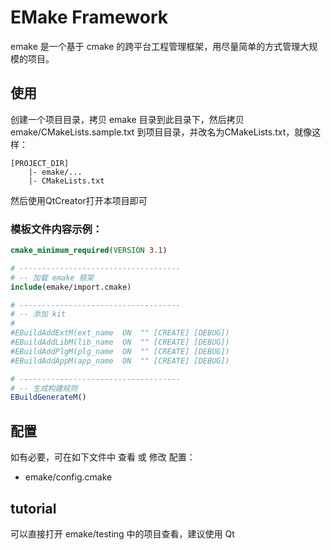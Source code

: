 EMake Framework
====

emake 是一个基于 cmake 的跨平台工程管理框架，用尽量简单的方式管理大规模的项目。

## 使用

创建一个项目目录，拷贝 emake 目录到此目录下，然后拷贝 emake/CMakeLists.sample.txt 到项目目录，并改名为CMakeLists.txt，就像这样：

    [PROJECT_DIR]
        |- emake/... 
        |- CMakeLists.txt

然后使用QtCreator打开本项目即可

### 模板文件内容示例：

```cmake
cmake_minimum_required(VERSION 3.1)

# ------------------------------------
# -- 加载 emake 框架
include(emake/import.cmake)

# ------------------------------------
# -- 添加 kit
#
#EBuildAddExtM(ext_name  ON  "" [CREATE] [DEBUG])
#EBuildAddLibM(lib_name  ON  "" [CREATE] [DEBUG])
#EBuildAddPlgM(plg_name  ON  "" [CREATE] [DEBUG])
#EBuildAddAppM(app_name  ON  "" [CREATE] [DEBUG])

# ------------------------------------
# -- 生成构建规则
EBuildGenerateM()
```

## 配置

如有必要，可在如下文件中 查看 或 修改 配置：
* emake/config.cmake


## tutorial

可以直接打开 emake/testing 中的项目查看，建议使用 Qt

